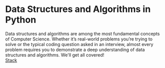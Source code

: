 # Data Structures and Algorithms in Python
Data structures and algorithms are among the most fundamental concepts of Computer Science. Whether it’s real-world problems you’re trying to solve or the typical coding question asked in an interview, almost every problem requires you to demonstrate a deep understanding of data structures and algorithms. We'll get all covered!
<br>
[Stack](stack\README.md)  
